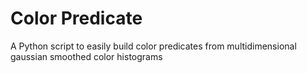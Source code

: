 # Color Predicate
A Python script to easily build color predicates from multidimensional gaussian smoothed color histograms
